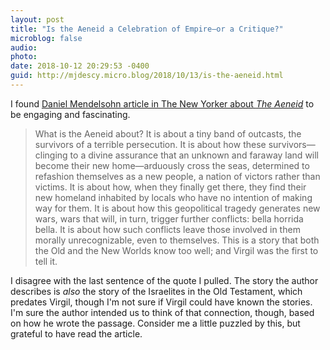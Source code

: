 ```yaml
---
layout: post
title: "Is the Aeneid a Celebration of Empire—or a Critique?"
microblog: false
audio: 
photo: 
date: 2018-10-12 20:29:53 -0400
guid: http://mjdescy.micro.blog/2018/10/13/is-the-aeneid.html
---
```


I found [Daniel Mendelsohn article in The New Yorker about _The Aeneid_](https://www.newyorker.com/magazine/2018/10/15/is-the-aeneid-a-celebration-of-empire-or-a-critique) to be engaging and fascinating.  

> What is the Aeneid about? It is about a tiny band of outcasts, the survivors of a terrible persecution. It is about how these survivors—clinging to a divine assurance that an unknown and faraway land will become their new home—arduously cross the seas, determined to refashion themselves as a new people, a nation of victors rather than victims. It is about how, when they finally get there, they find their new homeland inhabited by locals who have no intention of making way for them. It is about how this geopolitical tragedy generates new wars, wars that will, in turn, trigger further conflicts: bella horrida bella. It is about how such conflicts leave those involved in them morally unrecognizable, even to themselves. This is a story that both the Old and the New Worlds know too well; and Virgil was the first to tell it. 

I disagree with the last sentence of the quote I pulled. The story the author describes is _also_ the story of the Israelites in the Old Testament, which predates Virgil, though I'm not sure if Virgil could have known the stories. I'm sure the author intended us to think of that connection, though, based on how he wrote the passage. Consider me a little puzzled by this, but grateful to have read the article.
